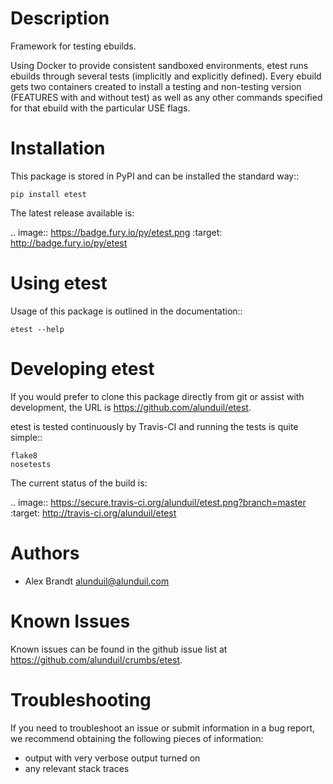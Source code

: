 Description
===========

Framework for testing ebuilds.

Using Docker to provide consistent sandboxed environments, etest runs ebuilds
through several tests (implicitly and explicitly defined).  Every ebuild gets
two containers created to install a testing and non-testing version (FEATURES
with and without test) as well as any other commands specified for that ebuild
with the particular USE flags.

Installation
============

This package is stored in PyPI and can be installed the standard way::

    pip install etest

The latest release available is:

.. image:: https://badge.fury.io/py/etest.png
    :target: http://badge.fury.io/py/etest

Using etest
===========

Usage of this package is outlined in the documentation::

    etest --help

Developing etest
================

If you would prefer to clone this package directly from git or assist with 
development, the URL is https://github.com/alunduil/etest.

etest is tested continuously by Travis-CI and running the tests is quite 
simple::

    flake8
    nosetests

The current status of the build is:

.. image:: https://secure.travis-ci.org/alunduil/etest.png?branch=master
   :target: http://travis-ci.org/alunduil/etest

Authors
=======

* Alex Brandt <alunduil@alunduil.com>

Known Issues
============

Known issues can be found in the github issue list at
https://github.com/alunduil/crumbs/etest.

Troubleshooting
===============

If you need to troubleshoot an issue or submit information in a bug report, we
recommend obtaining the following pieces of information:

* output with very verbose output turned on
* any relevant stack traces
